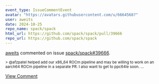```yaml
---
event_type: IssueCommentEvent
avatar: "https://avatars.githubusercontent.com/u/6664568?"
user: aweits
date: 2024-10-25
repo_name: spack/spack
html_url: https://github.com/spack/spack/pull/39666
repo_url: https://github.com/spack/spack
---
```


<a href='https://github.com/aweits' target='_blank'>aweits</a> commented on issue <a href='https://github.com/spack/spack/pull/39666' target='_blank'>spack/spack#39666</a>.

<small>> @afzpatel helped add our x86_64 ROCm pipeline and may be willing to work on an aarch64 ROCm pipeline in a separate PR. I also want to get to ppc64le soon....</small>

<a href='https://github.com/spack/spack/pull/39666' target='_blank'>View Comment</a>